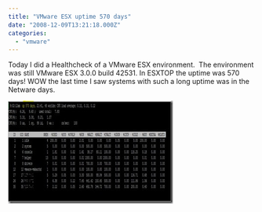 ```yaml
---
title: "VMware ESX uptime 570 days"
date: "2008-12-09T13:21:18.000Z"
categories: 
  - "vmware"
---
```


Today I did a Healthcheck of a VMware ESX environment.  The environment was still VMware ESX 3.0.0 build 42531. In ESXTOP the uptime was 570 days! WOW the last time I saw systems with such a long uptime was in the Netware days.

[![uptimeESX01](images/uptimeesx01-thumb.jpg)](https://www.ivobeerens.nl/wp-content/uploads/2008/12/uptimeesx01.jpg)
